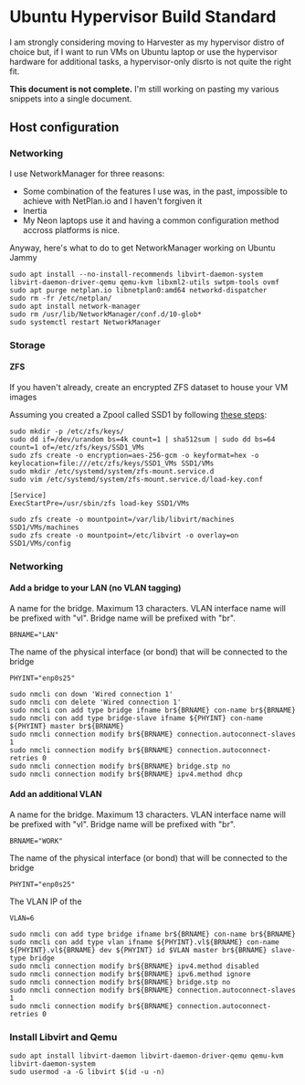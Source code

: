 # Ubuntu Hypervisor Build Standard
I am strongly considering moving to Harvester as my hypervisor distro of choice
but, if I want to run VMs on Ubuntu laptop or use the hypervisor hardware for
additional tasks, a hypervisor-only disrto is not quite the right fit.

**This document is not complete.**  I'm still working on pasting my various
snippets into a single document.

## Host configuration
### Networking
I use NetworkManager for three reasons:
* Some combination of the features I use was, in the past, impossible to achieve
  with NetPlan.io and I haven't forgiven it
* Inertia
* My Neon laptops use it and having a common configuration method accross
  platforms is nice.

Anyway, here's what to do to get NetworkManager working on Ubuntu Jammy

```
sudo apt install --no-install-recommends libvirt-daemon-system libvirt-daemon-driver-qemu qemu-kvm libxml2-utils swtpm-tools ovmf
sudo apt purge netplan.io libnetplan0:amd64 networkd-dispatcher
sudo rm -fr /etc/netplan/
sudo apt install network-manager
sudo rm /usr/lib/NetworkManager/conf.d/10-glob*
sudo systemctl restart NetworkManager
```
### Storage
#### ZFS
If you haven't already, create an encrypted ZFS dataset to house your VM images

Assuming you created a Zpool called SSD1 by following [these steps](Zpool_Setup.md):
```
sudo mkdir -p /etc/zfs/keys/
sudo dd if=/dev/urandom bs=4k count=1 | sha512sum | sudo dd bs=64 count=1 of=/etc/zfs/keys/SSD1_VMs
sudo zfs create -o encryption=aes-256-gcm -o keyformat=hex -o keylocation=file:///etc/zfs/keys/SSD1_VMs SSD1/VMs
sudo mkdir /etc/systemd/system/zfs-mount.service.d
sudo vim /etc/systemd/system/zfs-mount.service.d/load-key.conf
```

```
[Service] 
ExecStartPre=/usr/sbin/zfs load-key SSD1/VMs
```

```
sudo zfs create -o mountpoint=/var/lib/libvirt/machines SSD1/VMs/machines
sudo zfs create -o mountpoint=/etc/libvirt -o overlay=on SSD1/VMs/config
```

### Networking
#### Add a bridge to your LAN (no VLAN tagging)
A name for the bridge.  Maximum 13 characters.  VLAN interface name will be prefixed with "vl".  Bridge name will be prefixed with "br".
```
BRNAME="LAN"
```

The name of the physical interface (or bond) that will be connected to the bridge
```
PHYINT="enp0s25"
```

```
sudo nmcli con down 'Wired connection 1'
sudo nmcli con delete 'Wired connection 1'
sudo nmcli con add type bridge ifname br${BRNAME} con-name br${BRNAME}
sudo nmcli con add type bridge-slave ifname ${PHYINT} con-name ${PHYINT} master br${BRNAME}
sudo nmcli connection modify br${BRNAME} connection.autoconnect-slaves 1
sudo nmcli connection modify br${BRNAME} connection.autoconnect-retries 0
sudo nmcli connection modify br${BRNAME} bridge.stp no
sudo nmcli connection modify br${BRNAME} ipv4.method dhcp
```

#### Add an additional VLAN
A name for the bridge.  Maximum 13 characters.  VLAN interface name will be prefixed with "vl".  Bridge name will be prefixed with "br".
```
BRNAME="WORK"
```

The name of the physical interface (or bond) that will be connected to the bridge
```
PHYINT="enp0s25"
```

The VLAN IP of the 
```
VLAN=6
```

```
sudo nmcli con add type bridge ifname br${BRNAME} con-name br${BRNAME}
sudo nmcli con add type vlan ifname ${PHYINT}.vl${BRNAME} con-name ${PHYINT}.vl${BRNAME} dev ${PHYINT} id $VLAN master br${BRNAME} slave-type bridge
sudo nmcli connection modify br${BRNAME} ipv4.method disabled
sudo nmcli connection modify br${BRNAME} ipv6.method ignore
sudo nmcli connection modify br${BRNAME} bridge.stp no
sudo nmcli connection modify br${BRNAME} connection.autoconnect-slaves 1
sudo nmcli connection modify br${BRNAME} connection.autoconnect-retries 0
```

### Install Libvirt and Qemu
```
sudo apt install libvirt-daemon libvirt-daemon-driver-qemu qemu-kvm libvirt-daemon-system
sudo usermod -a -G libvirt $(id -u -n)
```

